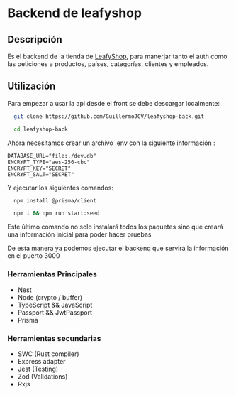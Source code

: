 # Backend de leafyshop

## Descripción

Es el backend de la tienda de [LeafyShop](https://github.com/GuillermoJCV/leafyshop-front), para manerjar tanto el auth como las peticiones a productos, países, categorías, clientes y empleados.

## Utilización

Para empezar a usar la api desde el front se debe descargar localmente:
```bash
  git clone https://github.com/GuillermoJCV/leafyshop-back.git
```
```bash
  cd leafyshop-back
```

Ahora necesitamos crear un archivo .env con la siguiente información : 
```env
DATABASE_URL="file:./dev.db"
ENCRYPT_TYPE="aes-256-cbc"
ENCRYPT_KEY="SECRET"
ENCRYPT_SALT="SECRET"
```

Y ejecutar los siguientes comandos:
```bash
  npm install @prisma/client
```
```bash
  npm i && npm run start:seed
```
Este último comando no solo instalará todos los paquetes sino que creará una información inicial para poder hacer pruebas

De esta manera ya podemos ejecutar el backend que servirá la información en el puerto 3000

### Herramientas Principales

* Nest
* Node (crypto / buffer)
* TypeScript && JavaScript
* Passport && JwtPassport
* Prisma

### Herramientas secundarias

* SWC (Rust compiler)
* Express adapter
* Jest (Testing)
* Zod (Validations)
* Rxjs
